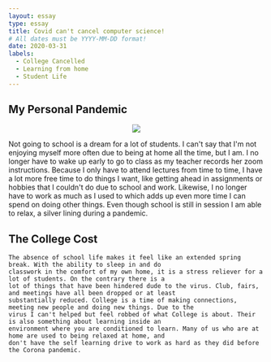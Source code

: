 ```yaml
---
layout: essay
type: essay
title: Covid can't cancel computer science!
# All dates must be YYYY-MM-DD format!
date: 2020-03-31
labels:
  - College Cancelled
  - Learning from home
  - Student Life
---
```



## My Personal Pandemic
<p align="center"><img class="ui medium right floated rounded image" src="../images/stressing.jpg"></p>
    Not going to school is a dream for a lot of students. I can't say that I'm not enjoying myself more often due to 
    being at home all the time, but I am. I no longer have to wake up early to go to class as my teacher records her 
    zoom instructions. Because I only have to attend lectures from time to time, I have a lot more free time to do
    things I want, like getting ahead in assignments or hobbies that I couldn't do due to school and work. Likewise, I
    no longer have to work as much as I used to which adds up even more time I can spend on doing other things. Even 
    though school is still in session I am able to relax, a silver lining during a pandemic.

## The College Cost

    The absence of school life makes it feel like an extended spring break. With the ability to sleep in and do 
    classwork in the comfort of my own home, it is a stress reliever for a lot of students. On the contrary there is a 
    lot of things that have been hindered dude to the virus. Club, fairs, and meetings have all been dropped or at least
    substantially reduced. College is a time of making connections, meeting new people and doing new things. Due to the
    virus I can't helped but feel robbed of what College is about. Their is also something about learning inside an
    environment where you are conditioned to learn. Many of us who are at home are used to being relaxed at home, and 
    don't have the self learning drive to work as hard as they did before the Corona pandemic. 

  
  

